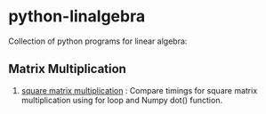 # python-linalgebra
Collection of python programs for linear algebra:

## Matrix Multiplication
1. [square matrix multiplication](https://github.com/olutosinbanjo/python-linalgebra/matrix_multiplication/matrix_multiply.py) : Compare timings for square matrix multiplication using for loop and Numpy dot() function.
